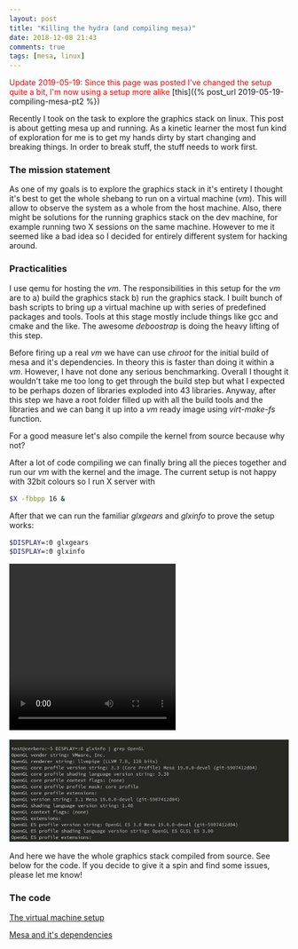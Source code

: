 ```yaml
---
layout: post
title: "Killing the hydra (and compiling mesa)"
date: 2018-12-08 21:43
comments: true
tags: [mesa, linux] 
---
```

<span style="color:red"> Update 2019-05-19: Since this page was posted I've changed the setup quite a bit, I'm now using a setup more alike </span> 
[this]({% post_url 2019-05-19-compiling-mesa-pt2 %}) 


Recently I took on the task to explore the graphics stack on linux. This post is about getting mesa up and running. As a kinetic learner the most fun kind of  exploration for me is to get my hands dirty by start changing and breaking things. In order to break stuff, the stuff needs to work first. 

### The mission statement
As one of my goals is to explore the graphics stack in it's entirety I thought it's best to get the whole shebang to run on a virtual machine (_vm_). This will allow to observe the system as a whole from the host machine. Also, there might be solutions for the running graphics stack on the dev machine, for example running two X sessions on the same machine. However to me it seemed like a bad idea so I decided for entirely different system for hacking around. 

### Practicalities 
I use qemu for hosting the _vm_. The responsibilities in this setup for the _vm_ are to a) build the graphics stack b) run the graphics stack. I built bunch of bash scripts to bring up a virtual machine up with series of predefined packages and tools. Tools at this stage mostly include things like gcc and cmake and the like. The awesome _deboostrap_ is doing the heavy lifting of this step.

Before firing up a real _vm_ we have can use _chroot_ for the initial build of mesa and it's dependencies. In theory this is faster than doing it within a _vm_. However, I have not done any serious benchmarking. Overall I thought it wouldn't take me too long to get through the build step but what I expected to be perhaps dozen of libraries exploded into 43 libraries. Anyway, after this step we have a root folder filled up with all the build tools and the libraries and we can bang it up into a _vm_ ready image using _virt-make-fs_ function. 

For a good measure let's also compile the kernel from source because why not?

After a lot of code compiling we can finally bring all the pieces together and run our 
_vm_ with the kernel and the image. The current setup is not happy with 32bit colours so I run X server with 

``` bash
$X -fbbpp 16 &
``` 
After that we can run the familiar _glxgears_ and _glxinfo_ to prove the setup works:

``` bash
$DISPLAY=:0 glxgears
$DISPLAY=:0 glxinfo
``` 

<video width="300" height="300" autoplay loop>
<source src="/assets/glxgears.webm" type="video/webm">
Your browser does not support the video tag.
</video> 

![glxinfo](/assets/glxinfo.png)

And here we have the whole graphics stack compiled from source.
See below for the code. If you decide to give it a spin and find some issues, please let me know!

### The code

[The virtual machine setup](https://gitlab.com/skirk/mesa-machine/blob/master/create_vm.sh)


[Mesa and it's dependencies](https://gitlab.com/skirk/mesa-dependencies/blob/master/CMakeLists.txt)

